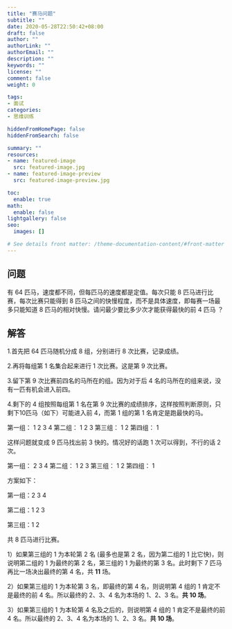 ```yaml
---
title: "赛马问题"
subtitle: ""
date: 2020-05-28T22:50:42+08:00
draft: false
author: ""
authorLink: ""
authorEmail: ""
description: ""
keywords: ""
license: ""
comment: false
weight: 0

tags:
- 面试
categories:
- 思维训练

hiddenFromHomePage: false
hiddenFromSearch: false

summary: ""
resources:
- name: featured-image
  src: featured-image.jpg
- name: featured-image-preview
  src: featured-image-preview.jpg

toc:
  enable: true
math:
  enable: false
lightgallery: false
seo:
  images: []

# See details front matter: /theme-documentation-content/#front-matter
---
```


## 问题

有 64 匹马，速度都不同，但每匹马的速度都是定值。每次只能 8 匹马进行比赛，每次比赛只能得到 8 匹马之间的快慢程度，而不是具体速度，即每赛一场最多只能知道 8 匹马的相对快慢。请问最少要比多少次才能获得最快的前 4 匹马 ？

## 解答

1.首先把 64 匹马随机分成 8 组，分别进行 8 次比赛，记录成绩。

2.再将每组第 1 名集合起来进行 1 次比赛。这是第 9 次比赛。

3.留下第 9 次比赛前四名的马所在的组。因为对于后 4 名的马所在的组来说，没有一匹有机会进入前四。

4.剩下的 4 组按照每组第 1 名在第 9 次比赛的成绩排序，这样按照判断原则，只剩下10匹马（如下）可能进入前 4，而第 1 组的第 1 名肯定是跑最快的马。

第一组： 1 2 3 4
第二组： 1 2 3
第三组： 1 2
第四组： 1

这样问题就变成 9 匹马找出前 3 快的。情况好的话跑 1 次可以得到，不行的话 2 次。

第一组： 2 3 4
第二组： 1 2 3
第三组： 1 2
第四组： 1

方案如下：

第一组：2 3 4 

第二组：1 2 3

第三组：1 2

共 8 匹马进行比赛。

1）如果第三组的 1 为本轮第 2 名 (最多也是第 2 名，因为第二组的 1 比它快)，则说明第二组的 1 为最终的第 2 名，第三组的 1 为最终的第 3 名。此时剩下 7 匹马再比一场决出最终的第 4 名，共 **11** 场。

2）如果第三组的 1 为本轮第 3 名，即最终的第 4 名，则说明第 4 组的 1 肯定不是最终的前 4 名。所以最终的 2、3、4 名为本场的 1、2、3 名。**共 10 场**。

3）如果第三组的 1 为本轮第 4 名及之后的，则说明第 4 组的 1 肯定不是最终的前 4 名。所以最终的 2、3、4 名为本场的 1、2、3 名。**共 10 场**。
